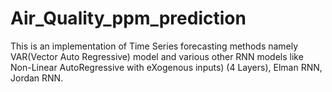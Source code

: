 # Air_Quality_ppm_prediction
 This is an implementation of Time Series forecasting methods namely VAR(Vector Auto Regressive) model and various other RNN models like Non-Linear AutoRegressive with eXogenous inputs) (4 Layers), Elman RNN, Jordan RNN.
